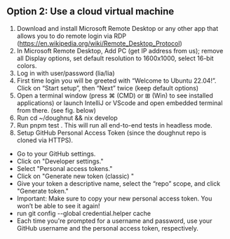 ## Option 2: Use a cloud virtual machine

1. Download and install Microsoft Remote Desktop or any other app that allows you to do remote login via RDP (https://en.wikipedia.org/wiki/Remote_Desktop_Protocol)  
2. In Microsoft Remote Desktop, Add PC (get IP address from us); remove all Display options, set default resolution to 1600x1000, select 16-bit colors.
3. Log in with user/password (lia/lia)
4. First time login you will be greeted with “Welcome to Ubuntu 22.04!”. Click on “Start setup”, then “Next” twice (keep default options)
5. Open a terminal window (press ⌘ (CMD) or ⊞ (Win) to see installed applications) or launch IntelliJ or VScode and open embedded terminal from there. (see fig. below)
6. Run cd ~/doughnut && nix develop
7. Run pnpm test . This will run all end-to-end tests in headless mode. 
8. Setup GitHub Personal Access Token (since the doughnut repo is cloned via HTTPS).
  * Go to your GitHub settings.
  * Click on "Developer settings."
  * Select "Personal access tokens."
  * Click on "Generate new token (classic) "
  * Give your token a descriptive name, select the “repo” scope, and click "Generate token."
  * Important: Make sure to copy your new personal access token. You won’t be able to see it again!
  * run git config --global credential.helper cache 
  * Each time you're prompted for a username and password, use your GitHub username and the personal access token, respectively.

